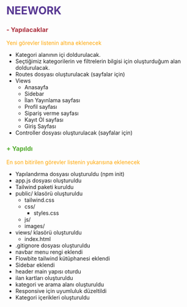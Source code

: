 # <span style="color:#583893">NEEWORK</span>

### <span style="color:#AC2F3C"> - Yapılacaklar </span>

<span style="color:orange"> Yeni görevler listenin altına eklenecek </span>

- Kategori alanının içi doldurulacak.
- Seçtiğimiz kategorilerin ve filtrelerin bilgisi için oluşturduğum alan doldurulacak.
- Routes dosyası oluşturulacak (sayfalar için)
- Views
  - Anasayfa
  - Sidebar
  - İlan Yayınlama sayfası
  - Profil sayfası
  - Sipariş verme sayfası
  - Kayıt Ol sayfası
  - Giriş Sayfası
- Controller dosyası oluşturulacak (sayfalar için)

### <span style="color:#53AC2F"> + Yapıldı</span>

<span style="color:orange"> En son bitirilen görevler listenin yukarısına eklenecek </span>

- Yapılandırma dosyası oluşturuldu (npm init)
- app.js dosyası oluşturuldu
- Tailwind paketi kuruldu
- public/ klasörü oluşturuldu
  - tailwind.css
  - css/
    - styles.css
  - js/
  - images/
- views/ klasörü oluşturuldu
  - index.html
- .gitignore dosyası oluşturuldu
- navbar menu rengi eklendi
- Flowbite tailwind kütüphanesi eklendi
- Sidebar eklendi
- header main yapısı oturdu
- ilan kartları oluşturuldu
- kategori ve arama alanı oluşturuldu
- Responsive için uyumluluk düzeltildi
- Kategori içerikleri oluşturuldu
